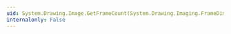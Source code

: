 ```yaml
---
uid: System.Drawing.Image.GetFrameCount(System.Drawing.Imaging.FrameDimension)
internalonly: False
---
```

